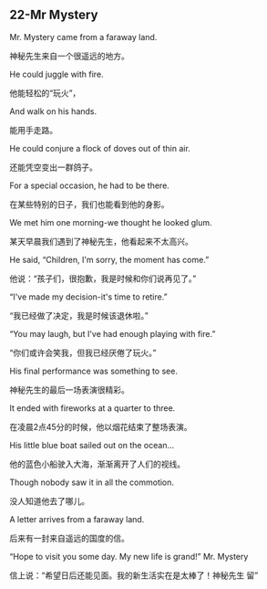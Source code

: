 ## 22-Mr Mystery



Mr. Mystery came from a faraway land.

神秘先生来自一个很遥远的地方。

He could juggle with fire.

他能轻松的“玩火”，

And walk on his hands.

能用手走路。

He could conjure a flock of doves out of thin air.

还能凭空变出一群鸽子。

For a special occasion, he had to be there.

在某些特别的日子，我们也能看到他的身影。

We met him one morning-we thought he looked glum.

某天早晨我们遇到了神秘先生，他看起来不太高兴。

He said, “Children, I'm sorry, the moment has come.”

他说：“孩子们，很抱歉，我是时候和你们说再见了。”

“I've made my decision-it's time to retire.”

“我已经做了决定，我是时候该退休啦。”

“You may laugh, but I've had enough playing with fire.”

“你们或许会笑我，但我已经厌倦了玩火。”

His final performance was something to see.

神秘先生的最后一场表演很精彩。

It ended with fireworks at a quarter to three.

在凌晨2点45分的时候，他以烟花结束了整场表演。

His little blue boat sailed out on the ocean…

他的蓝色小船驶入大海，渐渐离开了人们的视线。

Though nobody saw it in all the commotion.

没人知道他去了哪儿。

A letter arrives from a faraway land.

后来有一封来自遥远的国度的信。

“Hope to visit you some day. My new life is grand!” Mr. Mystery

信上说：“希望日后还能见面。我的新生活实在是太棒了！神秘先生 留”